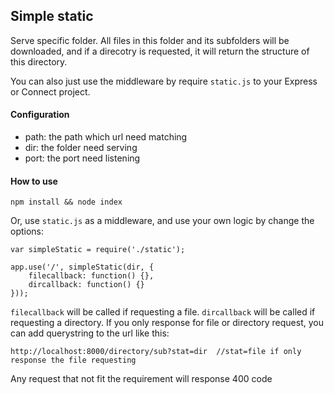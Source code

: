 ## Simple static

Serve specific folder. All files in this folder and its subfolders will be downloaded, and if a direcotry is requested, it will return the structure of this directory.

You can also just use the middleware by require `static.js` to your Express or Connect project.

#### Configuration

- path: the path which url need matching
- dir: the folder need serving
- port: the port need listening

#### How to use

```
npm install && node index
```

Or, use `static.js` as a middleware, and use your own logic by change the options:

```
var simpleStatic = require('./static');

app.use('/', simpleStatic(dir, {
	filecallback: function() {},
	dircallback: function() {}
}));
```

`filecallback` will be called if requesting a file. `dircallback` will be called if requesting a directory. If you only response for file or directory request, you can add querystring to the url like this:

```
http://localhost:8000/directory/sub?stat=dir  //stat=file if only response the file requesting
```

Any request that not fit the requirement will response 400 code
